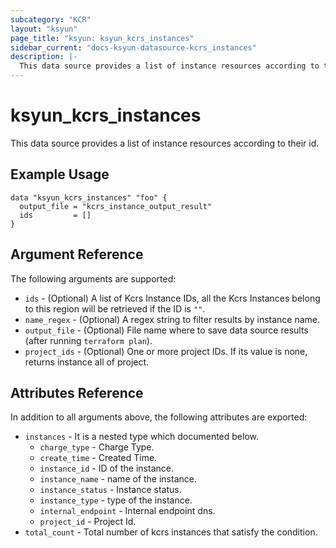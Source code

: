 ```yaml
---
subcategory: "KCR"
layout: "ksyun"
page_title: "ksyun: ksyun_kcrs_instances"
sidebar_current: "docs-ksyun-datasource-kcrs_instances"
description: |-
  This data source provides a list of instance resources according to their id.
---
```


# ksyun_kcrs_instances

This data source provides a list of instance resources according to their id.

## Example Usage

```hcl
data "ksyun_kcrs_instances" "foo" {
  output_file = "kcrs_instance_output_result"
  ids         = []
}
```

## Argument Reference

The following arguments are supported:

* `ids` - (Optional) A list of Kcrs Instance IDs, all the Kcrs Instances belong to this region will be retrieved if the ID is `""`.
* `name_regex` - (Optional) A regex string to filter results by instance name.
* `output_file` - (Optional) File name where to save data source results (after running `terraform plan`).
* `project_ids` - (Optional) One or more project IDs. If its value is none, returns instance all of project.

## Attributes Reference

In addition to all arguments above, the following attributes are exported:

* `instances` - It is a nested type which documented below.
  * `charge_type` - Charge Type.
  * `create_time` - Created Time.
  * `instance_id` - ID of the instance.
  * `instance_name` - name of the instance.
  * `instance_status` - Instance status.
  * `instance_type` - type of the instance.
  * `internal_endpoint` - Internal endpoint dns.
  * `project_id` - Project Id.
* `total_count` - Total number of kcrs instances that satisfy the condition.


